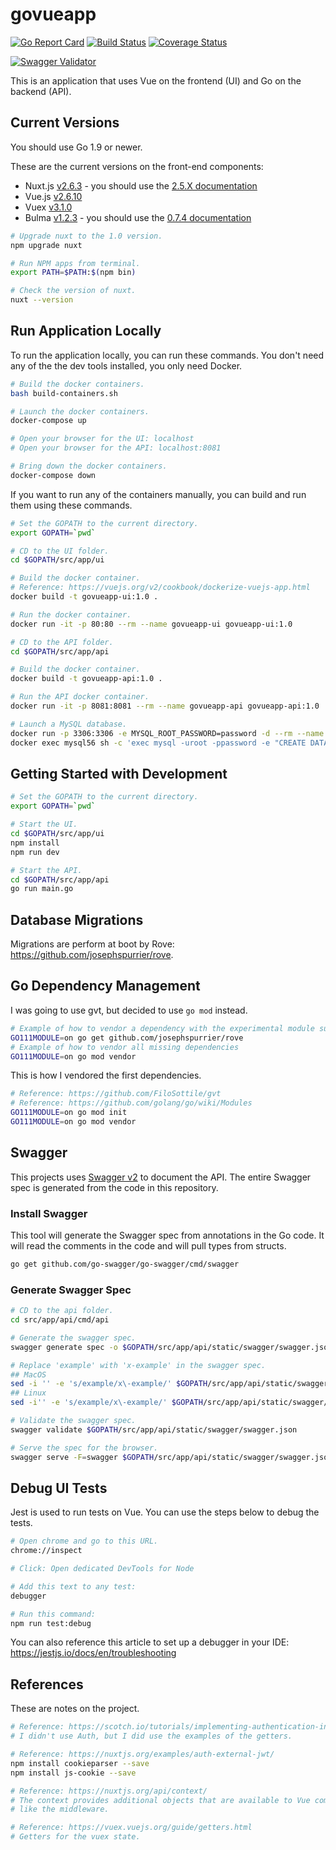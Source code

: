 # govueapp

[![Go Report Card](https://goreportcard.com/badge/github.com/josephspurrier/govueapp)](https://goreportcard.com/report/github.com/josephspurrier/govueapp)
[![Build Status](https://travis-ci.org/josephspurrier/govueapp.svg)](https://travis-ci.org/josephspurrier/govueapp)
[![Coverage Status](https://coveralls.io/repos/github/josephspurrier/govueapp/badge.svg?branch=master&timestamp=20190526-04)](https://coveralls.io/github/josephspurrier/govueapp?branch=master)

[![Swagger Validator](http://online.swagger.io/validator?url=https://raw.githubusercontent.com/josephspurrier/govueapp/master/src/app/api/static/swagger/swagger.json)](http://petstore.swagger.io/?url=https://raw.githubusercontent.com/josephspurrier/govueapp/master/src/app/api/static/swagger/swagger.json)

This is an application that uses Vue on the frontend (UI) and Go on the backend (API).

## Current Versions

You should use Go 1.9 or newer.

These are the current versions on the front-end components:

- Nuxt.js [v2.6.3](https://github.com/nuxt/nuxt.js/releases/tag/v2.6.3) - you should use the [2.5.X documentation](https://nuxtjs.org/guide/release-notes)
- Vue.js [v2.6.10](https://github.com/vuejs/vue/releases/tag/v2.6.10)
- Vuex [v3.1.0](https://github.com/vuejs/vuex/releases/tag/v3.1.0)
- Bulma [v1.2.3](https://www.npmjs.com/package/@nuxtjs/bulma/v/1.2.3) - you should use the [0.7.4 documentation](https://bulma.io/documentation/)

```bash
# Upgrade nuxt to the 1.0 version.
npm upgrade nuxt

# Run NPM apps from terminal.
export PATH=$PATH:$(npm bin)

# Check the version of nuxt.
nuxt --version
```

## Run Application Locally

To run the application locally, you can run these commands. You don't need any of the the dev tools installed, you only need Docker.

```bash
# Build the docker containers.
bash build-containers.sh

# Launch the docker containers.
docker-compose up

# Open your browser for the UI: localhost
# Open your browser for the API: localhost:8081

# Bring down the docker containers.
docker-compose down
```

If you want to run any of the containers manually, you can build and run them using these commands.

```bash
# Set the GOPATH to the current directory.
export GOPATH=`pwd`

# CD to the UI folder.
cd $GOPATH/src/app/ui

# Build the docker container.
# Reference: https://vuejs.org/v2/cookbook/dockerize-vuejs-app.html
docker build -t govueapp-ui:1.0 .

# Run the docker container.
docker run -it -p 80:80 --rm --name govueapp-ui govueapp-ui:1.0

# CD to the API folder.
cd $GOPATH/src/app/api

# Build the docker container.
docker build -t govueapp-api:1.0 .

# Run the API docker container.
docker run -it -p 8081:8081 --rm --name govueapp-api govueapp-api:1.0

# Launch a MySQL database.
docker run -p 3306:3306 -e MYSQL_ROOT_PASSWORD=password -d --rm --name mysql56 mysql:5.6
docker exec mysql56 sh -c 'exec mysql -uroot -ppassword -e "CREATE DATABASE IF NOT EXISTS main DEFAULT CHARSET = utf8mb4 COLLATE = utf8mb4_unicode_ci;"'
```

## Getting Started with Development

```bash
# Set the GOPATH to the current directory.
export GOPATH=`pwd`

# Start the UI.
cd $GOPATH/src/app/ui
npm install
npm run dev

# Start the API.
cd $GOPATH/src/app/api
go run main.go
```

## Database Migrations

Migrations are perform at boot by Rove: https://github.com/josephspurrier/rove.

## Go Dependency Management

I was going to use gvt, but decided to use `go mod` instead.

```bash
# Example of how to vendor a dependency with the experimental module support in Go 1.11.X
GO111MODULE=on go get github.com/josephspurrier/rove
# Example of how to vendor all missing dependencies
GO111MODULE=on go mod vendor
```

This is how I vendored the first dependencies.

```bash
# Reference: https://github.com/FiloSottile/gvt
# Reference: https://github.com/golang/go/wiki/Modules
GO111MODULE=on go mod init
GO111MODULE=on go mod vendor
```

## Swagger

This projects uses [Swagger v2](https://github.com/OAI/OpenAPI-Specification/blob/master/versions/2.0.md) to document the API. The entire Swagger spec is generated from the code in this repository.

### Install Swagger

This tool will generate the Swagger spec from annotations in the Go code. It will read the comments in the code and will pull types from structs.

```bash
go get github.com/go-swagger/go-swagger/cmd/swagger
```

### Generate Swagger Spec

```bash
# CD to the api folder.
cd src/app/api/cmd/api

# Generate the swagger spec.
swagger generate spec -o $GOPATH/src/app/api/static/swagger/swagger.json

# Replace 'example' with 'x-example' in the swagger spec.
## MacOS
sed -i '' -e 's/example/x\-example/' $GOPATH/src/app/api/static/swagger/swagger.json
## Linux
sed -i'' -e 's/example/x\-example/' $GOPATH/src/app/api/static/swagger/swagger.json

# Validate the swagger spec.
swagger validate $GOPATH/src/app/api/static/swagger/swagger.json

# Serve the spec for the browser.
swagger serve -F=swagger $GOPATH/src/app/api/static/swagger/swagger.json
```

## Debug UI Tests

Jest is used to run tests on Vue. You can use the steps below to debug the tests.

```bash
# Open chrome and go to this URL.
chrome://inspect

# Click: Open dedicated DevTools for Node

# Add this text to any test:
debugger

# Run this command:
npm run test:debug
```

You can also reference this article to set up a debugger in your IDE:
https://jestjs.io/docs/en/troubleshooting

## References

These are notes on the project.

```bash
# Reference: https://scotch.io/tutorials/implementing-authentication-in-nuxtjs-app
# I didn't use Auth, but I did use the examples of the getters.

# Reference: https://nuxtjs.org/examples/auth-external-jwt/
npm install cookieparser --save
npm install js-cookie --save

# Reference: https://nuxtjs.org/api/context/
# The context provides additional objects that are available to Vue components
# like the middleware.

# Reference: https://vuex.vuejs.org/guide/getters.html
# Getters for the vuex state.
```
